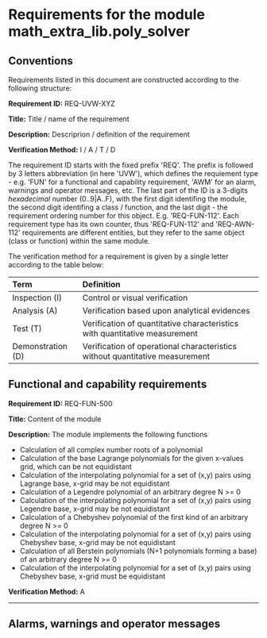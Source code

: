 # Requirements for the module math_extra_lib.poly_solver

## Conventions

Requirements listed in this document are constructed according to the following structure:

**Requirement ID:** REQ-UVW-XYZ

**Title:** Title / name of the requirement

**Description:** Descriprion / definition of the requirement

**Verification Method:** I / A / T / D

The requirement ID starts with the fixed prefix 'REQ'. The prefix is followed by 3 letters abbreviation (in here 'UVW'), which defines the requiement type - e.g. 'FUN' for a functional and capability requirement, 'AWM' for an alarm, warnings and operator messages, etc. The last part of the ID is a 3-digits *hexadecimal* number (0..9|A..F), with the first digit identifing the module, the second digit identifing a class / function, and the last digit - the requirement ordering number for this object. E.g. 'REQ-FUN-112'. Each requirement type has its own counter, thus 'REQ-FUN-112' and 'REQ-AWN-112' requirements are different entities, but they refer to the same object (class or function) within the same module.

The verification method for a requirement is given by a single letter according to the table below:

| **Term**          | **Definition**                                                               |
| :---------------- | :--------------------------------------------------------------------------- |
| Inspection (I)    | Control or visual verification                                               |
| Analysis (A)      | Verification based upon analytical evidences                                 |
| Test (T)          | Verification of quantitative characteristics with quantitative measurement   |
| Demonstration (D) | Verification of operational characteristics without quantitative measurement |

## Functional and capability requirements

**Requirement ID:** REQ-FUN-500

**Title:** Content of the module

**Description:** The module implements the following functions

* Calculation of all complex number roots of a polynomial
* Calculation of the base Lagrange polynomials for the given x-values grid, which can be not equidistant
* Calculation of the interpolating polynomial for a set of (x,y) pairs using Lagrange base, x-grid may be not equidistant
* Calculation of a Legendre polynomial of an arbitrary degree N >= 0
* Calculation of the interpolating polynomial for a set of (x,y) pairs using Legendre base, x-grid may be not equidistant
* Calculation of a Chebyshev polynomial of the first kind of an arbitrary degree N >= 0
* Calculation of the interpolating polynomial for a set of (x,y) pairs using Chebyshev base, x-grid may be not equidistant
* Calculation of all Berstein polynomials (N+1 polynomials forming a base) of an arbitrary degree N >= 0
* Calculation of the interpolating polynomial for a set of (x,y) pairs using Chebyshev base, x-grid must be equidistant

**Verification Method:** A

---

## Alarms, warnings and operator messages
